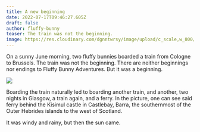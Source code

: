 ```yaml
---
title: A new beginning
date: 2022-07-17T09:46:27.605Z
draft: false
author: fluffy-bunny
teaser: The train was not the beginning.
image: https://res.cloudinary.com/dgnntwrsy/image/upload/c_scale,w_800/v1658053043/IMG_20220626_112304273_kgedeg.jpg
---
```

On a sunny June morning, two fluffy bunnies boarded a train from Cologne to Brussels. The train was not the beginning. There are neither beginnings nor endings to Fluffy Bunny Adventures. But it was a beginning.

![](https://res.cloudinary.com/dgnntwrsy/image/upload/c_scale,w_800/v1658053086/IMG_20220626_200112253_tdpx12.jpg)

Boarding the train naturally led to boarding another train, and another, two nights in Glasgow, a train again, and a ferry. In the picture, one can see said ferry behind the Kisimul castle in Castlebay, Barra, the southernmost of the Outer Hebrides islands to the west of Scotland.

It was windy and rainy, but then the sun came.